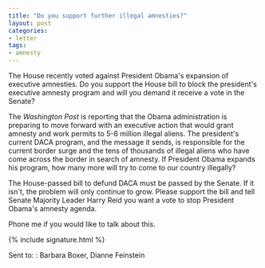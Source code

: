 ```yaml
---
title: "Do you support further illegal amnesties?"
layout: post
categories:
- letter
tags:
- amnesty
---
```


The House recently voted against President Obama's expansion of executive amnesties. Do you support the House bill to block the president's executive amnesty program and will you demand it receive a vote in the Senate?

The *Washington Post* is reporting that the Obama administration is preparing to move forward with an executive action that would grant amnesty and work permits to 5-6 million illegal aliens. The president's current DACA program, and the message it sends, is responsible for the current border surge and the tens of thousands of illegal aliens who have come across the border in search of amnesty. If President Obama expands his program, how many more will try to come to our country illegally?

The House-passed bill to defund DACA must be passed by the Senate. If it isn't, the problem will only continue to grow. Please support the bill and tell Senate Majority Leader Harry Reid you want a vote to stop President Obama's amnesty agenda.

Phone me if you would like to talk about this.

{% include signature.html %}

Sent to:
: Barbara Boxer, Dianne Feinstein
